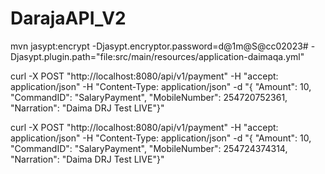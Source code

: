 # DarajaAPI_V2

mvn jasypt:encrypt -Djasypt.encryptor.password=d@1m@S@cc02023# -Djasypt.plugin.path="file:src/main/resources/application-daimaqa.yml"

curl -X POST "http://localhost:8080/api/v1/payment" -H "accept: application/json" -H "Content-Type: application/json" -d "{ \"Amount\": 10, \"CommandID\": \"SalaryPayment\", \"MobileNumber\": 254720752361, \"Narration\": \"Daima DRJ Test LIVE\"}"

curl -X POST "http://localhost:8080/api/v1/payment" -H "accept: application/json" -H "Content-Type: application/json" -d "{ \"Amount\": 10, \"CommandID\": \"SalaryPayment\", \"MobileNumber\": 254724374314, \"Narration\": \"Daima DRJ Test LIVE\"}"
